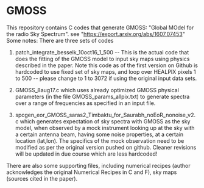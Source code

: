 # GMOSS
This repository contains C codes that generate GMOSS: "Global MOdel for the radio Sky Spectrum". see "https://export.arxiv.org/abs/1607.07453"
Some notes: 
There are three sets of codes
1. patch_integrate_besselk_10oct16_1_500 -- This is the actual code that does the fitting of the GMOSS model to input sky maps using physics described in the paper.
   Note this code as of the first version on Github is hardcoded to use fixed set of sky maps, and loop over HEALPIX pixels 1 to 500 -- please change to 1 to 3072 if using the original input data sets.

2. GMOSS_8aug17.c which uses already optimized GMOSS physical parameters (in the file GMOSS_params_allpix.txt) to generate spectra over a range of frequencies as specified in an input file.

3. spcgen_eor_GMOSS_saras2_Timbaktu_for_Saurabh_noEoR_nonoise_v2.c which generates expectation of sky spectra with GMOSS as the sky model, when observed by a mock instrument looking up at the sky with a certain antenna beam, having some noise properties, at a certain location (lat,lon). The specifics of the mock observation need to be modified as per the original version pushed on github. Cleaner revisions will be updated in due course which are less hardcoded!

There are also some supporting files, including numerical recipes (author acknowledges the original Numerical Recipes in C and F), sky maps (sources cited in the paper). 
